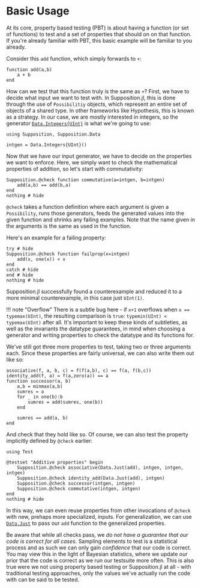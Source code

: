 # Basic Usage

At its core, property based testing (PBT) is about having a function (or set of functions) to test and a set of 
properties that should on on that function. If you're already familiar with PBT, this basic example
will be familiar to you already. 

Consider this `add` function, which simply forwards to `+`:

```@example example_add; output=false
function add(a,b)
    a + b
end
```

How can we test that this function truly is the same as `+`? First, we have to decide what input we
want to test with. In Supposition.jl, this is done through the use of `Possibilitiy` objects, which represent
an entire set of objects of a shared type. In other frameworks like Hypothesis, this is known as a strategy.
In our case, we are mostly interested in integers, so the generator [`Data.Integers{UInt}`](@ref)
is what we're going to use:

```@example example_add; output = false
using Supposition, Supposition.Data

intgen = Data.Integers{UInt}()
```

Now that we have our input generator, we have to decide on the properties we want to enforce. Here, we simply
want to check the mathematical properties of addition, so let's start with commutativity:

```@example example_add; output = false
Supposition.@check function commutative(a=intgen, b=intgen)
    add(a,b) == add(b,a)
end
nothing # hide
```

`@check` takes a function definition where each argument is given a `Possibility`, runs those generators, feeds
the generated values into the given function and shrinks any failing examples. Note that the name given in the
arguments is the same as used in the function.

Here's an example for a failing property:

```@example example_add; output = false
try # hide
Supposition.@check function failprop(x=intgen)
    add(x, one(x)) < x
end
catch # hide
end # hide
nothing # hide
```

Supposition.jl successfully found a counterexample and reduced it to a more minimal counterexample, in this
case just `UInt(1)`.

!!! note "Overflow"
    There is a subtle bug here - if `x+1` overflows when `x == typemax(UInt)`, the resulting comparison is
    `true`: `typemin(UInt) < typemax(UInt)` after all. It's important to keep these kinds of subtleties, as
    well as the invariants the datatype guarantees, in mind when choosing a generator and writing properties
    to check the datatype and its functions for.

We've still got three more properties to test, taking two or three arguments each. Since these properties
are fairly universal, we can also write them out like so:

```@example example_add; output = false
associative(f, a, b, c) = f(f(a,b), c) == f(a, f(b,c))
identity_add(f, a) = f(a,zero(a)) == a
function successor(a, b)
    a,b = minmax(a,b)
    sumres = a
    for _ in one(b):b
        sumres = add(sumres, one(b))
    end

    sumres == add(a, b)
end
```

And check that they hold like so. Of course, we can also test the property implicitly defined by `@check` earlier: 

```@example example_add; output = false, filter = r"\d+\.\d+s"
using Test

@testset "Additive properties" begin
    Supposition.@check associative(Data.Just(add), intgen, intgen, intgen)
    Supposition.@check identity_add(Data.Just(add), intgen)
    Supposition.@check successor(intgen, intgen)
    Supposition.@check commutative(intgen, intgen)
end
nothing # hide
```

In this way, we can even reuse properties from other invocations of `@check` with new, prehaps more specialized, inputs.
For generalization, we can use [`Data.Just`](@ref) to pass our `add` function to the generalized properties.

Be aware that while all checks pass, we _do not have a guarantee that our code is correct for all cases_.
Sampling elements to test is a statistical process and as such we can only gain _confidence_ that our code
is correct. You may view this in the light of Bayesian statistics, where we update our prior that the code
is correct as we run our testsuite more often. This is also true were we not using property based testing
or Supposition.jl at all - with traditional testing approaches, only the values we've actually run the code with
can be said to be tested.
